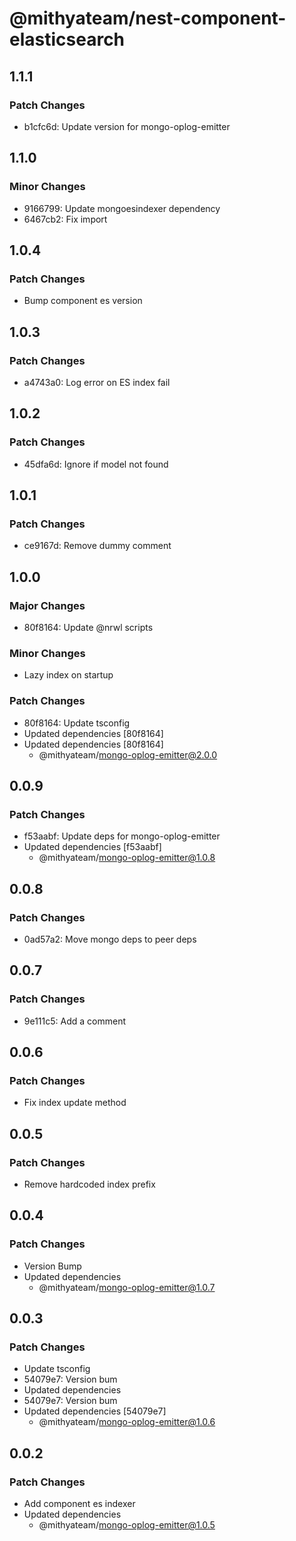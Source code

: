 # @mithyateam/nest-component-elasticsearch

## 1.1.1

### Patch Changes

- b1cfc6d: Update version for mongo-oplog-emitter

## 1.1.0

### Minor Changes

- 9166799: Update mongoesindexer dependency
- 6467cb2: Fix import

## 1.0.4

### Patch Changes

- Bump component es version

## 1.0.3

### Patch Changes

- a4743a0: Log error on ES index fail

## 1.0.2

### Patch Changes

- 45dfa6d: Ignore if model not found

## 1.0.1

### Patch Changes

- ce9167d: Remove dummy comment

## 1.0.0

### Major Changes

- 80f8164: Update @nrwl scripts

### Minor Changes

- Lazy index on startup

### Patch Changes

- 80f8164: Update tsconfig
- Updated dependencies [80f8164]
- Updated dependencies [80f8164]
  - @mithyateam/mongo-oplog-emitter@2.0.0

## 0.0.9

### Patch Changes

- f53aabf: Update deps for mongo-oplog-emitter
- Updated dependencies [f53aabf]
  - @mithyateam/mongo-oplog-emitter@1.0.8

## 0.0.8

### Patch Changes

- 0ad57a2: Move mongo deps to peer deps

## 0.0.7

### Patch Changes

- 9e111c5: Add a comment

## 0.0.6

### Patch Changes

- Fix index update method

## 0.0.5

### Patch Changes

- Remove hardcoded index prefix

## 0.0.4

### Patch Changes

- Version Bump
- Updated dependencies
  - @mithyateam/mongo-oplog-emitter@1.0.7

## 0.0.3

### Patch Changes

- Update tsconfig
- 54079e7: Version bum
- Updated dependencies
- 54079e7: Version bum
- Updated dependencies [54079e7]
  - @mithyateam/mongo-oplog-emitter@1.0.6

## 0.0.2

### Patch Changes

- Add component es indexer
- Updated dependencies
  - @mithyateam/mongo-oplog-emitter@1.0.5
